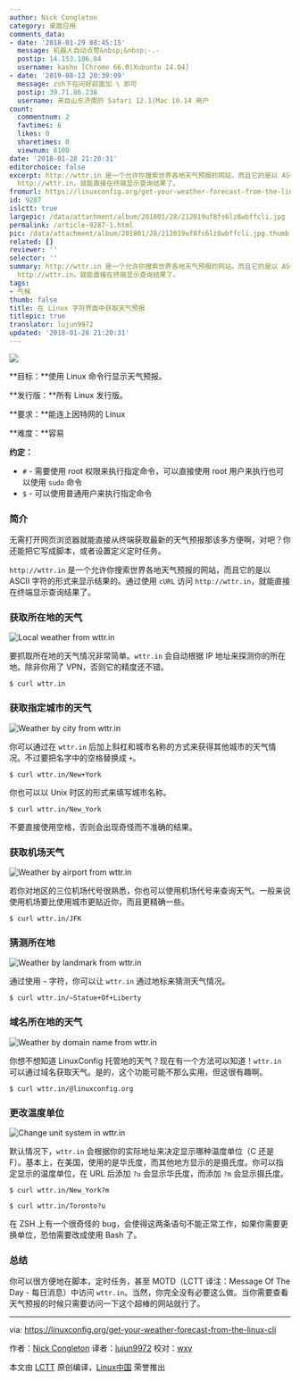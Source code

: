 ```yaml
---
author: Nick Congleton
category: 桌面应用
comments_data:
- date: '2018-01-29 08:45:15'
  message: 机器人自动点赞&nbsp;&nbsp;-.-
  postip: 14.153.186.84
  username: kashu [Chrome 66.0|Xubuntu 14.04]
- date: '2019-08-12 20:39:09'
  message: zsh下在问好前面加 \ 即可
  postip: 39.71.86.238
  username: 来自山东济南的 Safari 12.1|Mac 10.14 用户
count:
  commentnum: 2
  favtimes: 6
  likes: 0
  sharetimes: 0
  viewnum: 8100
date: '2018-01-28 21:20:31'
editorchoice: false
excerpt: http://wttr.in 是一个允许你搜索世界各地天气预报的网站，而且它的是以 ASCII 字符的形式来显示结果的。通过使用 cURL 访问
  http://wttr.in，就能直接在终端显示查询结果了。
fromurl: https://linuxconfig.org/get-your-weather-forecast-from-the-linux-cli
id: 9287
islctt: true
largepic: /data/attachment/album/201801/28/212019uf8fs6lz8wbffcli.jpg
permalink: /article-9287-1.html
pic: /data/attachment/album/201801/28/212019uf8fs6lz8wbffcli.jpg.thumb.jpg
related: []
reviewer: ''
selector: ''
summary: http://wttr.in 是一个允许你搜索世界各地天气预报的网站，而且它的是以 ASCII 字符的形式来显示结果的。通过使用 cURL 访问
  http://wttr.in，就能直接在终端显示查询结果了。
tags:
- 气候
thumb: false
title: 在 Linux 字符界面中获取天气预报
titlepic: true
translator: lujun9972
updated: '2018-01-28 21:20:31'
---
```


![](/data/attachment/album/201801/28/212019uf8fs6lz8wbffcli.jpg)


**目标：**使用 Linux 命令行显示天气预报。


**发行版：**所有 Linux 发行版。


**要求：**能连上因特网的 Linux


**难度：**容易


**约定：**


* `#` - 需要使用 root 权限来执行指定命令，可以直接使用 root 用户来执行也可以使用 `sudo` 命令
* `$` - 可以使用普通用户来执行指定命令


### 简介


无需打开网页浏览器就能直接从终端获取最新的天气预报那该多方便啊，对吧？你还能把它写成脚本，或者设置定义定时任务。


`http://wttr.in` 是一个允许你搜索世界各地天气预报的网站，而且它的是以 ASCII 字符的形式来显示结果的。通过使用 `cURL` 访问 `http://wttr.in`，就能直接在终端显示查询结果了。


### 获取所在地的天气


![Local weather from wttr.in](/data/attachment/album/201801/28/212033thhm9ib99n1ihhjm.jpg)


要抓取所在地的天气情况非常简单。`wttr.in` 会自动根据 IP 地址来探测你的所在地。除非你用了 VPN，否则它的精度还不错。



```
$ curl wttr.in

```

### 获取指定城市的天气


![Weather by city from wttr.in](/data/attachment/album/201801/28/212034ukawk4azxv8b7lge.jpg)


你可以通过在 `wttr.in` 后加上斜杠和城市名称的方式来获得其他城市的天气情况。不过要把名字中的空格替换成 `+`。



```
$ curl wttr.in/New+York

```

你也可以以 Unix 时区的形式来填写城市名称。



```
$ curl wttr.in/New_York

```

不要直接使用空格，否则会出现奇怪而不准确的结果。


### 获取机场天气


![Weather by airport from wttr.in](/data/attachment/album/201801/28/212035opdd4pgs4xqrgws7.jpg)


若你对地区的三位机场代号很熟悉，你也可以使用机场代号来查询天气。一般来说使用机场要比使用城市更贴近你，而且更精确一些。



```
$ curl wttr.in/JFK

```

### 猜测所在地


![Weather by landmark from wttr.in](/data/attachment/album/201801/28/212036cxl2ffbm55bfy551.jpg)


通过使用 `~` 字符，你可以让 `wttr.in` 通过地标来猜测天气情况。



```
$ curl wttr.in/~Statue+Of+Liberty

```

### 域名所在地的天气


![Weather by domain name from wttr.in](/data/attachment/album/201801/28/212036c0x3uazx3nbceexe.jpg)


你想不想知道 LinuxConfig 托管地的天气？现在有一个方法可以知道！`wttr.in` 可以通过域名获取天气。是的，这个功能可能不那么实用，但这很有趣啊。



```
$ curl wttr.in/@linuxconfig.org

```

### 更改温度单位


![Change unit system in wttr.in](/data/attachment/album/201801/28/212037tdv1d8vd3hk8ka3v.jpg)


默认情况下，`wttr.in` 会根据你的实际地址来决定显示哪种温度单位（C 还是 F）。基本上，在美国，使用的是华氏度，而其他地方显示的是摄氏度。你可以指定显示的温度单位，在 URL 后添加 `?u` 会显示华氏度，而添加 `?m` 会显示摄氏度。



```
$ curl wttr.in/New_York?m

$ curl wttr.in/Toronto?u

```

在 ZSH 上有一个很奇怪的 bug，会使得这两条语句不能正常工作，如果你需要更换单位，恐怕需要改成使用 Bash 了。


### 总结


你可以很方便地在脚本，定时任务，甚至 MOTD（LCTT 译注：Message Of The Day - 每日消息）中访问 `wttr.in`。当然，你完全没有必要这么做。当你需要查看天气预报的时候只需要访问一下这个超棒的网站就行了。




---


via: <https://linuxconfig.org/get-your-weather-forecast-from-the-linux-cli>


作者：[Nick Congleton](https://linuxconfig.org) 译者：[lujun9972](https://github.com/lujun9972) 校对：[wxy](https://github.com/wxy)


本文由 [LCTT](https://github.com/LCTT/TranslateProject) 原创编译，[Linux中国](https://linux.cn/) 荣誉推出